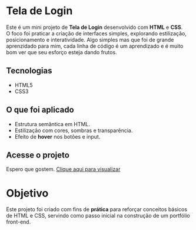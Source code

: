 # Tela de Login

Este é um mini projeto de **Tela de Login** desenvolvido com **HTML** e **CSS**.  
O foco foi praticar a criação de interfaces simples, explorando estilização, posicionamento e interatividade.
Algo simples mas que foi de grande aprenzidado para mim, cada linha de código é um aprendizado e é muito bom ver que seu esforço esteja dando frutos.

## Tecnologias
- HTML5  
- CSS3 

## O que foi aplicado
- Estrutura semântica em HTML.  
- Estilização com cores, sombras e transparência.
- Efeito de **hover** nos botões e input.

## Acesse o projeto
Espero que gostem.
[Clique aqui para visualizar](https://carlosedukj.github.io/tela-de-login/)  

# Objetivo
Este projeto foi criado com fins de **prática** para reforçar conceitos básicos de HTML e CSS, servindo como passo inicial na construção de um portfólio front-end.
